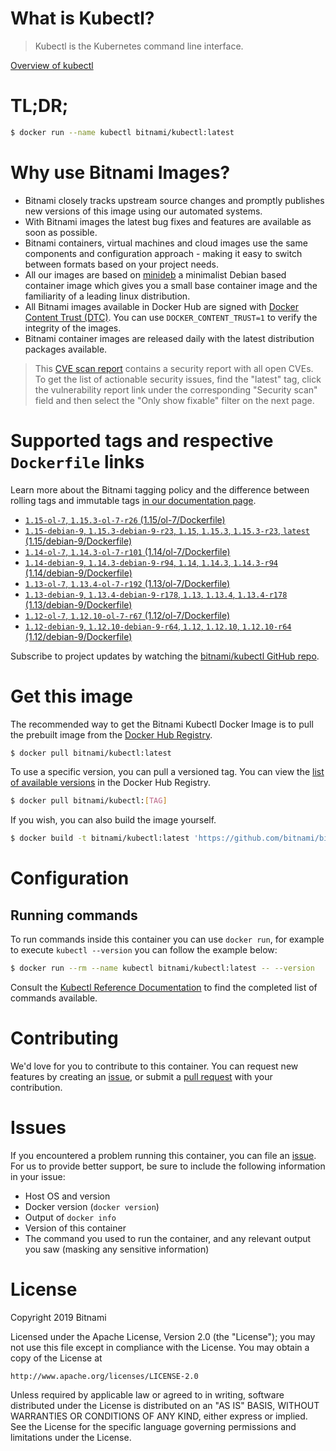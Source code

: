 
# What is Kubectl?

> Kubectl is the Kubernetes command line interface.

[Overview of kubectl](https://kubernetes.io/docs/reference/kubectl/overview/)

# TL;DR;

```bash
$ docker run --name kubectl bitnami/kubectl:latest
```

# Why use Bitnami Images?

* Bitnami closely tracks upstream source changes and promptly publishes new versions of this image using our automated systems.
* With Bitnami images the latest bug fixes and features are available as soon as possible.
* Bitnami containers, virtual machines and cloud images use the same components and configuration approach - making it easy to switch between formats based on your project needs.
* All our images are based on [minideb](https://github.com/bitnami/minideb) a minimalist Debian based container image which gives you a small base container image and the familiarity of a leading linux distribution.
* All Bitnami images available in Docker Hub are signed with [Docker Content Trust (DTC)](https://docs.docker.com/engine/security/trust/content_trust/). You can use `DOCKER_CONTENT_TRUST=1` to verify the integrity of the images.
* Bitnami container images are released daily with the latest distribution packages available.


> This [CVE scan report](https://quay.io/repository/bitnami/kubectl?tab=tags) contains a security report with all open CVEs. To get the list of actionable security issues, find the "latest" tag, click the vulnerability report link under the corresponding "Security scan" field and then select the "Only show fixable" filter on the next page.

# Supported tags and respective `Dockerfile` links

Learn more about the Bitnami tagging policy and the difference between rolling tags and immutable tags [in our documentation page](https://docs.bitnami.com/containers/how-to/understand-rolling-tags-containers/).


* [`1.15-ol-7`, `1.15.3-ol-7-r26` (1.15/ol-7/Dockerfile)](https://github.com/bitnami/bitnami-docker-kubectl/blob/1.15.3-ol-7-r26/1.15/ol-7/Dockerfile)
* [`1.15-debian-9`, `1.15.3-debian-9-r23`, `1.15`, `1.15.3`, `1.15.3-r23`, `latest` (1.15/debian-9/Dockerfile)](https://github.com/bitnami/bitnami-docker-kubectl/blob/1.15.3-debian-9-r23/1.15/debian-9/Dockerfile)
* [`1.14-ol-7`, `1.14.3-ol-7-r101` (1.14/ol-7/Dockerfile)](https://github.com/bitnami/bitnami-docker-kubectl/blob/1.14.3-ol-7-r101/1.14/ol-7/Dockerfile)
* [`1.14-debian-9`, `1.14.3-debian-9-r94`, `1.14`, `1.14.3`, `1.14.3-r94` (1.14/debian-9/Dockerfile)](https://github.com/bitnami/bitnami-docker-kubectl/blob/1.14.3-debian-9-r94/1.14/debian-9/Dockerfile)
* [`1.13-ol-7`, `1.13.4-ol-7-r192` (1.13/ol-7/Dockerfile)](https://github.com/bitnami/bitnami-docker-kubectl/blob/1.13.4-ol-7-r192/1.13/ol-7/Dockerfile)
* [`1.13-debian-9`, `1.13.4-debian-9-r178`, `1.13`, `1.13.4`, `1.13.4-r178` (1.13/debian-9/Dockerfile)](https://github.com/bitnami/bitnami-docker-kubectl/blob/1.13.4-debian-9-r178/1.13/debian-9/Dockerfile)
* [`1.12-ol-7`, `1.12.10-ol-7-r67` (1.12/ol-7/Dockerfile)](https://github.com/bitnami/bitnami-docker-kubectl/blob/1.12.10-ol-7-r67/1.12/ol-7/Dockerfile)
* [`1.12-debian-9`, `1.12.10-debian-9-r64`, `1.12`, `1.12.10`, `1.12.10-r64` (1.12/debian-9/Dockerfile)](https://github.com/bitnami/bitnami-docker-kubectl/blob/1.12.10-debian-9-r64/1.12/debian-9/Dockerfile)

Subscribe to project updates by watching the [bitnami/kubectl GitHub repo](https://github.com/bitnami/bitnami-docker-kubectl).

# Get this image

The recommended way to get the Bitnami Kubectl Docker Image is to pull the prebuilt image from the [Docker Hub Registry](https://hub.docker.com/r/bitnami/kubectl).

```bash
$ docker pull bitnami/kubectl:latest
```

To use a specific version, you can pull a versioned tag. You can view the [list of available versions](https://hub.docker.com/r/bitnami/kubectl/tags/) in the Docker Hub Registry.

```bash
$ docker pull bitnami/kubectl:[TAG]
```

If you wish, you can also build the image yourself.

```bash
$ docker build -t bitnami/kubectl:latest 'https://github.com/bitnami/bitnami-docker-kubectl.git#master:1.15/debian-9'
```

# Configuration

## Running commands

To run commands inside this container you can use `docker run`, for example to execute `kubectl --version` you can follow the example below:

```bash
$ docker run --rm --name kubectl bitnami/kubectl:latest -- --version
```

Consult the [Kubectl Reference Documentation](https://kubernetes.io/docs/reference/generated/kubectl/kubectl-commands) to find the completed list of commands available.

# Contributing

We'd love for you to contribute to this container. You can request new features by creating an [issue](https://github.com/bitnami/bitnami-docker-kubectl/issues), or submit a [pull request](https://github.com/bitnami/bitnami-docker-kubectl/pulls) with your contribution.

# Issues

If you encountered a problem running this container, you can file an [issue](https://github.com/bitnami/bitnami-docker-kubectl/issues). For us to provide better support, be sure to include the following information in your issue:

- Host OS and version
- Docker version (`docker version`)
- Output of `docker info`
- Version of this container
- The command you used to run the container, and any relevant output you saw (masking any sensitive information)

# License

Copyright 2019 Bitnami

Licensed under the Apache License, Version 2.0 (the "License");
you may not use this file except in compliance with the License.
You may obtain a copy of the License at

    http://www.apache.org/licenses/LICENSE-2.0

Unless required by applicable law or agreed to in writing, software
distributed under the License is distributed on an "AS IS" BASIS,
WITHOUT WARRANTIES OR CONDITIONS OF ANY KIND, either express or implied.
See the License for the specific language governing permissions and
limitations under the License.
